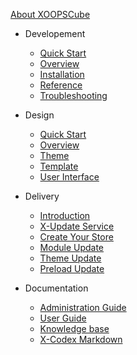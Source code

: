 [<span class="iconify" data-icon="mdi:cube-outline"></span> About XOOPSCube](/ja/about.md)

- Developement
  - [Quick Start](/ja/quick-start.md)
  - [Overview](/ja/development/)
  - [Installation](/ja/development/installation.md)
  - [Reference](/ja/development/reference.md)
  - [Troubleshooting](/ja/development/debug.md)


- Design
  - [Quick Start](/ja/quick-start.md)
  - [Overview](/ja/design/overview.md)
  - [Theme](/ja/design/theme/)
  - [Template](/ja/design/template/)
  - [User Interface](/ja/design/user-interface/)

- Delivery
  - [Introduction](/ja/delivery/)
  - [X-Update Service](/ja/delivery/setup-x-update.md)
  - [Create Your Store](/ja/delivery/setup-x-store.md)
  - [Module Update](/ja/delivery/update-module.md)
  - [Theme Update](/ja/delivery/update-theme.md)
  - [Preload Update](/ja/delivery/update-preload.md)

- Documentation
  - [Administration Guide](/ja/administration.md)
  - [User Guide](/ja/user-guide.md)
  - [Knowledge base](/ja/knowledge-base.md)
  - [X-Codex Markdown](/ja/markdown/)